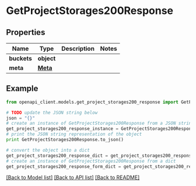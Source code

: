 # GetProjectStorages200Response


## Properties
Name | Type | Description | Notes
------------ | ------------- | ------------- | -------------
**buckets** | **object** |  | 
**meta** | [**Meta**](Meta.md) |  | 

## Example

```python
from openapi_client.models.get_project_storages200_response import GetProjectStorages200Response

# TODO update the JSON string below
json = "{}"
# create an instance of GetProjectStorages200Response from a JSON string
get_project_storages200_response_instance = GetProjectStorages200Response.from_json(json)
# print the JSON string representation of the object
print GetProjectStorages200Response.to_json()

# convert the object into a dict
get_project_storages200_response_dict = get_project_storages200_response_instance.to_dict()
# create an instance of GetProjectStorages200Response from a dict
get_project_storages200_response_form_dict = get_project_storages200_response.from_dict(get_project_storages200_response_dict)
```
[[Back to Model list]](../README.md#documentation-for-models) [[Back to API list]](../README.md#documentation-for-api-endpoints) [[Back to README]](../README.md)


